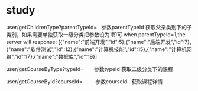 # study


user/getChildrenType?parentTypeId=   参数parentTypeId   获取父亲类别下的子类别，如果需要单独获取一级分类把参数设为1即可
when parentTypeId=1,the server will response:
[{"name":"前端开发","id":5},{"name":"后端开发","id":7},{"name":"软件测试","id":12},{"name":"计算机技能","id":15},{"name":"计算机网络","id":17},{"name":"数据库","id":19}]


user/getCourseByType?typeId=         参数typeId   获取二级分类下的课程

user/getCourseById?courseId=         参数courseId   获取课程详情
